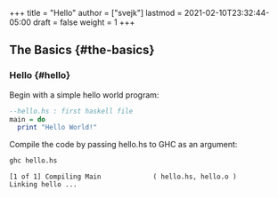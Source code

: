 +++
title = "Hello"
author = ["svejk"]
lastmod = 2021-02-10T23:32:44-05:00
draft = false
weight = 1
+++

## The Basics {#the-basics}


### Hello {#hello}

Begin with a simple hello world program:

```haskell
--hello.hs : first haskell file
main = do
  print "Hello World!"
```

Compile the code by passing <span class="underline">hello.hs</span> to GHC as an argument:

```bash
ghc hello.hs
```

```text
[1 of 1] Compiling Main             ( hello.hs, hello.o )
Linking hello ...
```
